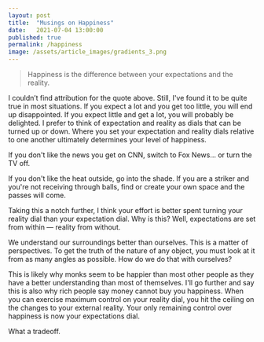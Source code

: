 ```yaml
---
layout: post
title:  "Musings on Happiness"
date:   2021-07-04 13:00:00
published: true
permalink: /happiness
image: /assets/article_images/gradients_3.png
---
```


> Happiness is the difference between your expectations and the reality.
> 

I couldn’t find attribution for the quote above. Still, I've found it to be quite true in most situations. If you expect a lot and you get too little, you will end up disappointed. If you expect little and get a lot, you will probably be delighted. I prefer to think of expectation and reality as dials that can be turned up or down. Where you set your expectation and reality dials relative to one another ultimately determines your level of happiness.

If you don't like the news you get on CNN, switch to Fox News… or turn the TV off.

If you don't like the heat outside, go into the shade. If you are a striker and you're not receiving through balls, find or create your own space and the passes will come.

Taking this a notch further, I think your effort is better spent turning your reality dial than your expectation dial. Why is this? Well, expectations are set from within — reality from without.

We understand our surroundings better than ourselves. This is a matter of perspectives. To get the truth of the nature of any object, you must look at it from as many angles as possible. How do we do that with ourselves?

This is likely why monks seem to be happier than most other people as they have a better understanding than most of themselves. I'll go further and say this is also why rich people say money cannot buy you happiness. When you can exercise maximum control on your reality dial, you hit the ceiling on the changes to your external reality. Your only remaining control over happiness is now your expectations dial.

What a tradeoff.
